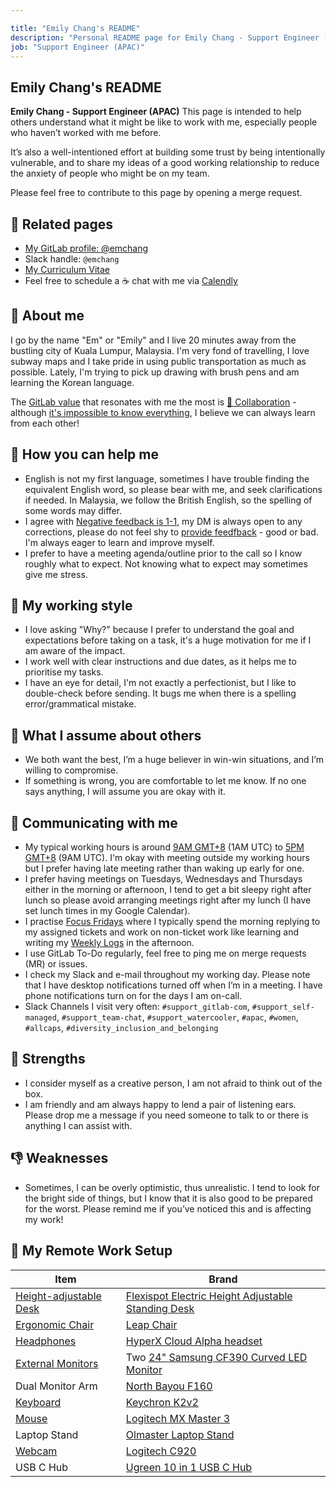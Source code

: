 ```yaml
---

title: "Emily Chang's README"
description: "Personal README page for Emily Chang - Support Engineer (APAC)"
job: "Support Engineer (APAC)"
---
```


## Emily Chang's README

**Emily Chang - Support Engineer (APAC)** This page is intended to help others understand what it might be like to work with me, especially people who haven’t worked with me before. 

It’s also a well-intentioned effort at building some trust by being intentionally vulnerable, and to share my ideas of a good working relationship to reduce the anxiety of people who might be on my team.

Please feel free to contribute to this page by opening a merge request. 

## 👤 Related pages

- [My GitLab profile: @emchang](https://gitlab.com/emchang)
- Slack handle: `@emchang`
- [My Curriculum Vitae](https://emchang.gitlab.io/)
- Feel free to schedule a ☕ chat with me via [Calendly](https://calendly.com/emchang/coffeechat)


## 💜 About me

I go by the name "Em" or "Emily" and I live 20 minutes away from the bustling city of Kuala Lumpur, Malaysia. I'm very fond of travelling, I love subway maps and I take pride in using public transportation as much as possible. Lately, I'm trying to pick up drawing with brush pens and am learning the Korean language.

The [GitLab value](/handbook/values/) that resonates with me the most is [🤝 Collaboration](/handbook/values/#collaboration) - although [it's impossible to know everything](/handbook/values/#its-impossible-to-know-everything), I believe we can always learn from each other!


## 🤝 How you can help me

- English is not my first language, sometimes I have trouble finding the equivalent English word, so please bear with me, and seek clarifications if needed. In Malaysia, we follow the British English, so the spelling of some words may differ.
- I agree with [Negative feedback is 1-1](/handbook/values/#negative-feedback-is-1-1), my DM is always open to any corrections, please do not feel shy to [provide feedfback](/handbook/values/#give-feedback-effectively) - good or bad. I'm always eager to learn and improve myself.  
- I prefer to have a meeting agenda/outline prior to the call so I know roughly what to expect. Not knowing what to expect may sometimes give me stress. 


## 💼 My working style

- I love asking "Why?" because I prefer to understand the goal and expectations before taking on a task, it's a huge motivation for me if I am aware of the impact. 
- I work well with clear instructions and due dates, as it helps me to prioritise my tasks. 
- I have an eye for detail, I'm not exactly a perfectionist, but I like to double-check before sending. It bugs me when there is a spelling error/grammatical mistake.


## 🤔 What I assume about others

- We both want the best, I’m a huge believer in win-win situations, and I’m willing to compromise. 
- If something is wrong, you are comfortable to let me know. If no one says anything, I will assume you are okay with it. 


## 💬 Communicating with me

- My typical working hours is around [9AM GMT+8](https://www.timeanddate.com/worldclock/converter.html?iso=20210729T010000&p1=122) (1AM UTC) to [5PM GMT+8](https://www.timeanddate.com/worldclock/converter.html?iso=20210729T090000&p1=122) (9AM UTC). I'm okay with meeting outside my working hours but I prefer having late meeting rather than waking up early for one. 
- I prefer having meetings on Tuesdays, Wednesdays and Thursdays either in the morning or afternoon, I tend to get a bit sleepy right after lunch so please avoid arranging meetings right after my lunch (I have set lunch times in my Google Calendar). 
- I practise [Focus Fridays](/handbook/communication/#focus-fridays) where I typically spend the morning replying to my assigned tickets and work on non-ticket work like learning and writing my [Weekly Logs](https://gitlab.com/emchang/open-notebook/-/issues?scope=all&state=all&label_name[]=Weekly%20Log%20%F0%9F%93%9D) in the afternoon.
- I use GitLab To-Do regularly, feel free to ping me on merge requests (MR) or issues.
- I check my Slack and e-mail throughout my working day. Please note that I have desktop notifications turned off when I’m in a meeting. I have phone notifications turn on for the days I am on-call.
- Slack Channels I visit very often: `#support_gitlab-com`, `#support_self-managed`, `#support_team-chat`, `#support_watercooler`, `#apac`, `#women`, `#allcaps`, `#diversity_inclusion_and_belonging`


## 💪 Strengths

- I consider myself as a creative person, I am not afraid to think out of the box.
- I am friendly and am always happy to lend a pair of listening ears. Please drop me a message if you need someone to talk to or there is anything I can assist with.


## 👎 Weaknesses

- Sometimes, I can be overly optimistic, thus unrealistic. I tend to look for the bright side of things, but I know that it is also good to be prepared for the worst. Please remind me if you’ve noticed this and is affecting my work! 


## 🏡 My Remote Work Setup

| Item | Brand |
| ------ | ------ |
| [Height-adjustable Desk](/handbook/company/culture/all-remote/workspace/#desks) | [Flexispot Electric Height Adjustable Standing Desk](https://www.igreen.my/products/Flexispot-ergonomic-sit-stand-standing-desk-malaysia/malaysia-3-stage-dual-motor-height-adjustable-standing-desk-table) |
| [Ergonomic Chair](/handbook/company/culture/all-remote/workspace/#chairs) | [Leap Chair](https://store.steelcase.com/seating/office-chairs/leap) |
| [Headphones](/handbook/company/culture/all-remote/workspace/#headphones) | [HyperX Cloud Alpha headset](https://www.soundguys.com/hyperx-cloud-alpha-gaming-headset-review-23223/) |
| [External Monitors](/handbook/company/culture/all-remote/workspace/#monitors) | Two [24" Samsung CF390 Curved LED Monitor](https://www.samsung.com/us/computing/monitors/led/samsung-24-curved-led-monitor-lc24f390fhnxza/) |
| Dual Monitor Arm | [North Bayou F160](https://shopee.com.my/-New-Version-9KG-NB-North-Bayou-F160-17-to-27-Inch-Gas-Strut-Dual-Monitor-Desktop-Arm-Desk-Mount-i.79342221.2408869965) |
| [Keyboard](/handbook/company/culture/all-remote/workspace/#external-keyboard-and-mouse) | [Keychron K2v2](https://www.keychron.com/products/keychron-k2-wireless-mechanical-keyboard) | 
| [Mouse](/handbook/company/culture/all-remote/workspace/#external-keyboard-and-mouse) | [Logitech MX Master 3](https://www.logitech.com/en-my/products/mice/mx-master-3.910-005698.html) |
| Laptop Stand | [Olmaster Laptop Stand](https://www.amazon.com/Muti-Angle-Adjustable-Heat-Vent-Ergonomic-Compatible/dp/B081YHNXZ5) |
| [Webcam](/handbook/company/culture/all-remote/workspace/#webcams) | [Logitech C920](https://www.logitech.com/en-my/products/webcams/c920-pro-hd-webcam.960-000770.html) |
| USB C Hub | [Ugreen 10 in 1 USB C Hub](https://www.ugreen.com/products/10-in-1-usb-c-hub) |
